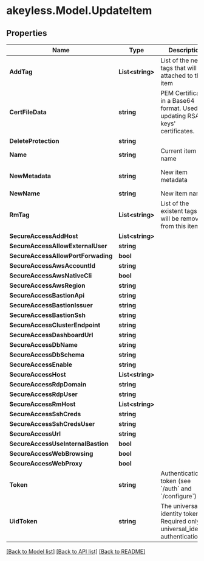# akeyless.Model.UpdateItem

## Properties

Name | Type | Description | Notes
------------ | ------------- | ------------- | -------------
**AddTag** | **List&lt;string&gt;** | List of the new tags that will be attached to this item | [optional] 
**CertFileData** | **string** | PEM Certificate in a Base64 format. Used for updating RSA keys&#39; certificates. | [optional] 
**DeleteProtection** | **string** |  | [optional] 
**Name** | **string** | Current item name | 
**NewMetadata** | **string** | New item metadata | [optional] [default to "default_metadata"]
**NewName** | **string** | New item name | [optional] 
**RmTag** | **List&lt;string&gt;** | List of the existent tags that will be removed from this item | [optional] 
**SecureAccessAddHost** | **List&lt;string&gt;** |  | [optional] 
**SecureAccessAllowExternalUser** | **string** |  | [optional] 
**SecureAccessAllowPortForwading** | **bool** |  | [optional] 
**SecureAccessAwsAccountId** | **string** |  | [optional] 
**SecureAccessAwsNativeCli** | **bool** |  | [optional] 
**SecureAccessAwsRegion** | **string** |  | [optional] 
**SecureAccessBastionApi** | **string** |  | [optional] 
**SecureAccessBastionIssuer** | **string** |  | [optional] 
**SecureAccessBastionSsh** | **string** |  | [optional] 
**SecureAccessClusterEndpoint** | **string** |  | [optional] 
**SecureAccessDashboardUrl** | **string** |  | [optional] 
**SecureAccessDbName** | **string** |  | [optional] 
**SecureAccessDbSchema** | **string** |  | [optional] 
**SecureAccessEnable** | **string** |  | [optional] 
**SecureAccessHost** | **List&lt;string&gt;** |  | [optional] 
**SecureAccessRdpDomain** | **string** |  | [optional] 
**SecureAccessRdpUser** | **string** |  | [optional] 
**SecureAccessRmHost** | **List&lt;string&gt;** |  | [optional] 
**SecureAccessSshCreds** | **string** |  | [optional] 
**SecureAccessSshCredsUser** | **string** |  | [optional] 
**SecureAccessUrl** | **string** |  | [optional] 
**SecureAccessUseInternalBastion** | **bool** |  | [optional] 
**SecureAccessWebBrowsing** | **bool** |  | [optional] 
**SecureAccessWebProxy** | **bool** |  | [optional] 
**Token** | **string** | Authentication token (see &#x60;/auth&#x60; and &#x60;/configure&#x60;) | [optional] 
**UidToken** | **string** | The universal identity token, Required only for universal_identity authentication | [optional] 

[[Back to Model list]](../README.md#documentation-for-models) [[Back to API list]](../README.md#documentation-for-api-endpoints) [[Back to README]](../README.md)

